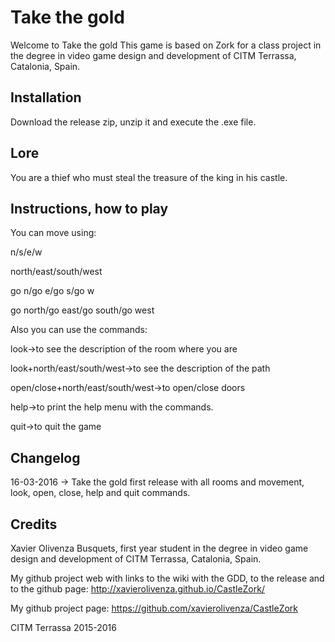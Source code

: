 # Take the gold

Welcome to Take the gold
This game is based on Zork for a class project in the degree in video game design and development of CITM Terrassa, Catalonia, Spain.

## Installation

Download the release zip, unzip it and execute the .exe file.

## Lore
You are a thief who must steal the treasure of the king in his castle.

## Instructions, how to play

You can move using:

n/s/e/w

north/east/south/west

go n/go e/go s/go w

go north/go east/go south/go west

Also you can use the commands:

look->to see the description of the room where you are

look+north/east/south/west->to see the description of the path

open/close+north/east/south/west->to open/close doors

help->to print the help menu with the commands.

quit->to quit the game

## Changelog

16-03-2016 -> Take the gold first release with all rooms and movement, look, open, close, help and quit commands.

## Credits

Xavier Olivenza Busquets, first year student in the degree in video game design and development of CITM Terrassa, Catalonia, Spain.

My github project web with links to the wiki with the GDD, to the release and to the github page: http://xavierolivenza.github.io/CastleZork/

My github project page: https://github.com/xavierolivenza/CastleZork

CITM Terrassa 2015-2016